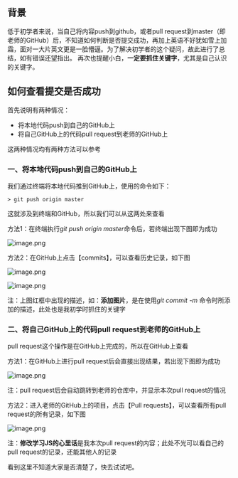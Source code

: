 ## 背景
低于初学者来说，当自己将内容push到github，或者pull request到master（即老师的GitHub）后，不知道如何判断是否提交成功，再加上英语不好犹如雪上加霜，面对一大片英文更是一脸懵逼。为了解决初学者的这个疑问，故此进行了总结，如有错误还望指出。
再次也提醒小白，**一定要抓住关键字**，尤其是自己认识的关键字。

## 如何查看提交是否成功
首先说明有两种情况：
- 将本地代码push到自己的GitHub上
- 将自己GitHub上的代码pull request到老师的GitHub上

这两种情况均有两种方法可以参考

### 一、将本地代码push到自己的GitHub上
我们通过终端将本地代码推到GitHub上，使用的命令如下：
```
> git push origin master
```
这就涉及到终端和GitHub，所以我们可以从这两处来查看

方法1：在终端执行*git push origin master*命令后，若终端出现下图即为成功

![image.png](http://upload-images.jianshu.io/upload_images/7306283-e702405cac425638.png?imageMogr2/auto-orient/strip%7CimageView2/2/w/1240)

方法2：在GitHub上点击【commits】，可以查看历史记录，如下图

![image.png](http://upload-images.jianshu.io/upload_images/7306283-dc1a95c1801a06fd.png?imageMogr2/auto-orient/strip%7CimageView2/2/w/1240)

![image.png](http://upload-images.jianshu.io/upload_images/7306283-36cdeee4146fc558.png?imageMogr2/auto-orient/strip%7CimageView2/2/w/1240)

注：上图红框中出现的描述，如：**添加图片**，是在使用*git commit -m* 命令时所添加的描述，此处也是我初学时抓住的关键字

### 二、将自己GitHub上的代码pull request到老师的GitHub上
pull request这个操作是在GitHub上完成的，所以在GitHub上查看

方法1：在GitHub上进行pull request后会直接出现结果，若出现下图即为成功

![image.png](http://upload-images.jianshu.io/upload_images/7306283-d18843c0ca045055.png?imageMogr2/auto-orient/strip%7CimageView2/2/w/1240)

注：pull request后会自动跳转到老师的仓库中，并显示本次pull request的情况

方法2：进入老师的GitHub上的项目，点击【Pull requests】，可以查看所有pull request的所有记录，如下图


![image.png](http://upload-images.jianshu.io/upload_images/7306283-846f515a5e14c09a.png?imageMogr2/auto-orient/strip%7CimageView2/2/w/1240)


注：**修改学习JS的心里话**是我本次pull request的内容；此处不光可以看自己的pull request的记录，还能其他人的记录


看到这里不知道大家是否清楚了，快去试试吧。